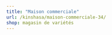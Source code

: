 ```yaml
---
title: "Maison commerciale"
url: /kinshasa/maison-commerciale-34/
shop: magasin de variétés
---
```

